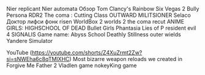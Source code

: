 Nier replicant 
Nier automata 
Обзор Tom Clancy's Rainbow Six Vegas 2
Bully
Persona
RDR2
The coma : Cutting Class
OUTWARD
MILITSIONER
Selaco
Доктор лифси фонк
risen
WorldBox
2 worlds 2
the coma recut
ANIME GIRLS: HIGHSCHOOL OF DEAD
Bullet Girls Phantasia
Lies of P
resident evil 4 
SIGNALIS
Game name: Abyss School
Deathly Stillness
outer wields
Yandere Simulator

YouTube (https://youtube.com/shorts/Z4XuZrmt2Zw?si=sNWEha6c8qTMlXHC)
Most bizarre weapon reloads we created in Forgive Me Father 2
Vladlen game
nokeyKing game

